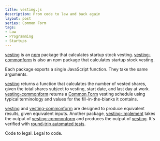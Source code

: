 ```yaml
---
title: vesting.js
description: From code to law and back again
layout: post
series: Common Form
tags:
- Law
- Programming
- Startups
---
```


[vesting][vesting] is an [npm][npm] package that calculates startup stock vesting. [vesting-commonform][vesting-commonform] is also an npm package that calculates startup stock vesting.

<!--jump-->

Each package exports a single JavaScript function. They take the same arguments.

[vesting][vesting] returns a function that calculates the number of vested shares, given the total shares subject to vesting, start date, and last day at work. [vesting-commonform][vesting-commonform] returns a [Common Form][commonform] vesting schedule using typical terminology and values for the fill-in-the-blanks it contains.

[vesting][vesting] and [vesting-commonform][vesting-commonform] are designed to produce equivalent results, given equivalent inputs. Another package, [vesting-implement][vesting-implement] takes the output of [vesting-commonform][vesting-commonform] and produces the output of [vesting][vesting]. It's verified with [round-trip automated tests][round-trips].

Code to legal. Legal to code.

[vesting]: https://npmjs.com/package/vesting

[vesting-commonform]: https://npmjs.com/package/vesting-commonform

[vesting-implement]: https://npmjs.com/package/vesting-implement

[commonform]: https://commonform.github.io

[npm]: https://npmjs.com

[round-trips]: https://github.com/kemitchell/vesting-implement.js/blob/master/test.js
